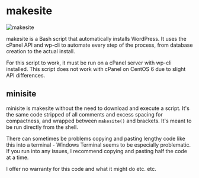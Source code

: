 # makesite
![makesite](https://user-images.githubusercontent.com/86271004/180330635-4c7f7994-ca33-413e-a33a-ea09ab2753d7.png)

makesite is a Bash script that automatically installs WordPress. It uses the cPanel API and wp-cli to automate every step of the process, from database creation to the actual install.

For this script to work, it must be run on a cPanel server with wp-cli installed. This script does not work with cPanel on CentOS 6 due to slight API differences.

## minisite
minisite is makesite without the need to download and execute a script. It's the same code stripped of all comments and excess spacing for compactness, and wrapped between `makesite()` and brackets. It's meant to be run directly from the shell.

There can sometimes be problems copying and pasting lengthy code like this into a terminal - Windows Terminal seems to be especially problematic. If you run into any issues, I recommend copying and pasting half the code at a time.

I offer no warranty for this code and what it might do etc. etc.
